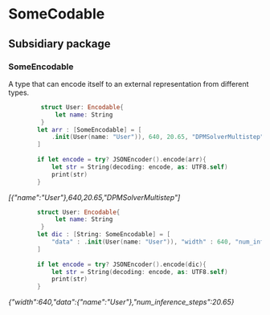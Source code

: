# SomeCodable
## Subsidiary package

### SomeEncodable
A type that can encode itself to an external representation from different types.

```swift
         struct User: Encodable{
             let name: String
         }
        let arr : [SomeEncodable] = [
            .init(User(name: "User")), 640, 20.65, "DPMSolverMultistep"
        ]
        
        if let encode = try? JSONEncoder().encode(arr){
            let str = String(decoding: encode, as: UTF8.self)
            print(str)
        }
```
*[{"name":"User"},640,20.65,"DPMSolverMultistep"]*

```swift
        struct User: Encodable{
             let name: String
         }
        let dic : [String: SomeEncodable] = [
            "data" : .init(User(name: "User")), "width" : 640, "num_inference_steps" : 20.65
        ]
        
        if let encode = try? JSONEncoder().encode(dic){
            let str = String(decoding: encode, as: UTF8.self)
            print(str)
        }

```

*{"width":640,"data":{"name":"User"},"num_inference_steps":20.65}*
